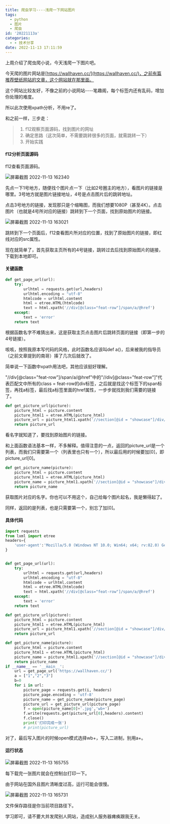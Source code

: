 ```yaml
---
title: 爬虫学习----浅爬一下网站图片
tags:
  - python
  - 图片
  - 爬虫
id: '20221113a'
categories:
  - - 技术分享
date: 2022-11-13 17:11:59
---
```


上周介绍了爬虫爬小说，今天浅爬一下图片吧。

今天爬的图片网站是[https://wallhaven.cc/](https://wallhaven.cc/)，之前有篇推荐壁纸网站的文章，这个网站就在那里面。

这个网站比较友好，不像之前的小说网站----笔趣阁，每个标签内还有乱码，增加你处理的难度。

所以此次使用xpath分析，不用re了。

和之前一样，三步走：

> 1.  f12观察页面源码，找到图片的网址
> 2.  确定思路（这次简单，不需要跳转很多的页面，就需跳转一下）
> 3.  开始实践

#### f12分析页面源码

f12查看页面源码。

![屏幕截图 2022-11-13 162340](https://cdn.xiaoliu.life/tc/20221113a/屏幕截图-2022-11-13-162340.jpg)

先点一下1号地方，随便找个图片点一下（比如2号圈主的地方），看图片的链接是哪里。3号地方就是图片链接地址，4号是点击图片后的跳转地址。

点击3号地方的链接，发现那只是个缩略图，而我们想要1080P（甚至4K）。点击图片（也就是4号所对应的链接）跳转到下一个页面，找到原始图片的链接。

![屏幕截图 2022-11-13 163021](https://cdn.xiaoliu.life/tc/20221113a/屏幕截图-2022-11-13-163021.jpg)

跳转到下一个页面后，f12查看图片所对应的位置，找到了原始图片的链接，即红线对应的src属性。

现在就简单了，首先获取主页所有的4号链接，跳转过去后找到原始图片的链接，下载到本地即可。

#### 关键函数

```python
def get_page_url(url):
    try:
        urlhtml = requests.get(url,headers)
        urlhtml.encoding = "utf-8"
        htmlcode = urlhtml.content
        html = etree.HTML(htmlcode)
        text = html.xpath('//div[@class="feat-row"]/span/a/@href')
    except:
        text = 'error'
    return text
```

根据函数名字不难猜出来，这是获取主页点击图片后跳转页面的链接（即第一步的4号链接）。

咳咳，按照我原本写代码的风格，此时函数名应该叫def a()，后来被我的指导员（之前文章提到的南哥）揍了几次后就改了。

简单说一下函数中xpath用法吧，其他应该挺好理解。

"//div\[@class="feat-row"\]/span/a/@href"中的"//div\[@class="feat-row"\]"代表匹配文中所有的class = feat-row的div标签，之后就是找这个标签下的span标签，再找a标签，最后找a标签里面的href属性，一步步就找到我们需要的链接了。

```python
def get_picture_url(picture):
    picture_html = picture.content
    picture_html1 = etree.HTML(picture_html)
    picture_url = picture_html1.xpath('//section[@id = "showcase"]/div/img/@src')
    return picture_url
```

看名字就知道了，要找到原始图片的链接。

和上面函数语法基本一样，不多解释。值得注意的一点，返回的picture\_url是一个列表，而我们只需要第一个（列表里也只有一个），所以最后用的时候要加\[0\]，即picture\_url\[0\]。

```python
def get_picture_name(picture):
    picture_html = picture.content
    picture_html1 = etree.HTML(picture_html)
    picture_name = picture_html1.xpath('//section[@id = "showcase"]/div/img/@alt')
    return picture_name
```

获取图片对应的名字。你也可以不用这个，自己给每个图片起名，我是懒得起了。

同样，返回的是列表，也是只需要第一个，别忘了加\[0\]。

#### 具体代码

```python
import requests
from lxml import etree
headers={
    'user-agent':'Mozilla/5.0 (Windows NT 10.0; Win64; x64; rv:82.0) Gecko/20100101 Firefox/82.0'
}


def get_page_url(url):
    try:
        urlhtml = requests.get(url,headers)
        urlhtml.encoding = "utf-8"
        htmlcode = urlhtml.content
        html = etree.HTML(htmlcode)
        text = html.xpath('//div[@class="feat-row"]/span/a/@href')
    except:
        text = 'error'
    return text

def get_picture_url(picture):
    picture_html = picture.content
    picture_html1 = etree.HTML(picture_html)
    picture_url = picture_html1.xpath('//section[@id = "showcase"]/div/img/@src')
    return picture_url

def get_picture_name(picture):
    picture_html = picture.content
    picture_html1 = etree.HTML(picture_html)
    picture_name = picture_html1.xpath('//section[@id = "showcase"]/div/img/@alt')
    return picture_name
if __name__ == '__main__':
    url = get_page_url('https://wallhaven.cc/')
    a = ["1","2","3"]
    b=0
    for i in url:
        picture_page = requests.get(i, headers)
        picture_page.encoding = 'utf-8'
        picture_name = get_picture_name(picture_page)
        picture_url = get_picture_url(picture_page)
        f = open(picture_name[0]+'.jpg','wb+')
        f.write(requests.get(picture_url[0],headers).content)
        f.close()
        print('打印完成一张')
        # print(picture_url)
```

对了，最后写入图片的时候open模式选择wb+，写入二进制，别用a+。

#### 运行状态

![屏幕截图 2022-11-13 165755](https://cdn.xiaoliu.life/tc/20221113a/屏幕截图-2022-11-13-165755.jpg)

每下载完一张图片就会在控制台打印一下。

由于网站在国外且图片清晰度过高，运行可能会很慢。

![屏幕截图 2022-11-13 165731](https://cdn.xiaoliu.life/tc/20221113a/屏幕截图-2022-11-13-165731.jpg)

文件保存路径是你当前项目路径下。

学习即可，请不要大并发爬别人网站，造成别人服务器瘫痪跟我无关。